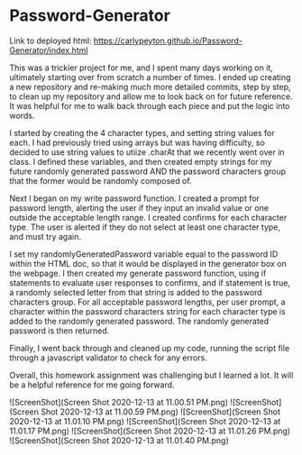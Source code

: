 # Password-Generator

Link to deployed html: https://carlypeyton.github.io/Password-Generator/index.html

This was a trickier project for me, and I spent many days working on it, ultimately starting over from scratch a number of times. I ended up creating a new repository and re-making much more detailed commits, step by step, to clean up my repository and allow me to look back on for future reference. It was helpful for me to walk back through each piece and put the logic into words. 

I started by creating the 4 character types, and setting string values for each. I had previously tried using arrays but was having difficulty, so decided to use string values to utiize .charAt that we recently went over in class. I defined these variables, and then created empty strings for my future randomly generated password AND the password characters group that the former would be randomly composed of. 

Next I began on my write password function. I created a prompt for password length, alerting the user if they input an invalid value or one outside the acceptable length range. I created confirms for each character type. The user is alerted if they do not select at least one character type, and must try again.

I set my randomlyGeneratedPassword variable equal to the password ID within the HTML doc, so that it would be displayed in the generator box on the webpage. I then created my generate password function, using if statements to evaluate user responses to confirms, and if statement is true, a randomly selected letter from that string is added to the password characters group. For all acceptable password lengths, per user prompt, a character within the password characters string for each character type is added to the randomly generated password. The randomly generated password is then returned.

Finally, I went back through and cleaned up my code, running the script file through a javascript validator to check for any errors.

Overall, this homework assignment was challenging but I learned a lot. It will be a helpful reference for me going forward.

![ScreenShot](Screen Shot 2020-12-13 at 11.00.51 PM.png)
![ScreenShot](Screen Shot 2020-12-13 at 11.00.59 PM.png)
![ScreenShot](Screen Shot 2020-12-13 at 11.01.10 PM.png)
![ScreenShot](Screen Shot 2020-12-13 at 11.01.17 PM.png)
![ScreenShot](Screen Shot 2020-12-13 at 11.01.26 PM.png)
![ScreenShot](Screen Shot 2020-12-13 at 11.01.40 PM.png)
